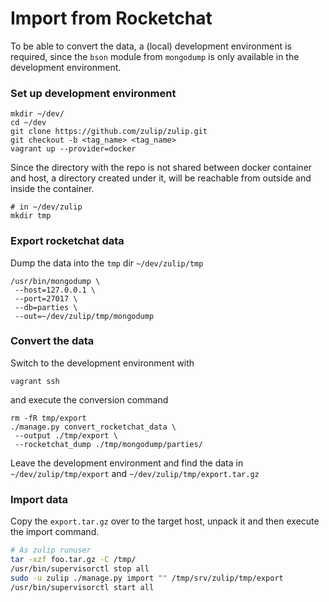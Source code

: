 # Import from Rocketchat

To be able to convert the data, a (local) development environment is required,
since the `bson` module from `mongodump` is only available in the development
environment.

### Set up development environment

```
mkdir ~/dev/
cd ~/dev
git clone https://github.com/zulip/zulip.git
git checkout -b <tag_name> <tag_name>
vagrant up --provider=docker
```

Since the directory with the repo is not shared between docker container and
host, a directory created under it, will be reachable from outside and inside
the container.

```
# in ~/dev/zulip
mkdir tmp
```

### Export rocketchat data

Dump the data into the `tmp` dir `~/dev/zulip/tmp`

```
/usr/bin/mongodump \
 --host=127.0.0.1 \
 --port=27017 \
 --db=parties \
 --out=~/dev/zulip/tmp/mongodump
```

### Convert the data

Switch to the development environment with

```
vagrant ssh
```

and execute the conversion command

```
rm -fR tmp/export
./manage.py convert_rocketchat_data \
 --output ./tmp/export \
 --rocketchat_dump ./tmp/mongodump/parties/
```
Leave the development environment and find the data in `~/dev/zulip/tmp/export`
and `~/dev/zulip/tmp/export.tar.gz`

### Import data

Copy the `export.tar.gz` over to the target host, unpack it and then execute
the import command.

```bash
# As zulip runuser
tar -xzf foo.tar.gz -C /tmp/
/usr/bin/supervisorctl stop all
sudo -u zulip ./manage.py import "" /tmp/srv/zulip/tmp/export
/usr/bin/supervisorctl start all
```

